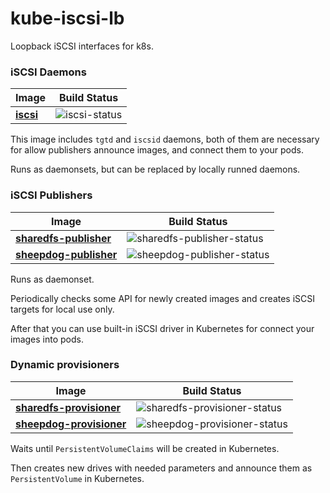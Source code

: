 # kube-iscsi-lb

Loopback iSCSI interfaces for k8s.

### iSCSI Daemons

| Image       | Build Status    |
|-------------|-----------------|
| **[iscsi]** | ![iscsi-status] |

This image includes `tgtd` and `iscsid` daemons, both of them are necessary for allow
publishers announce images, and connect them to your pods.

Runs as daemonsets, but can be replaced by locally runned daemons.

### iSCSI Publishers

[iscsi]: iscsi
[iscsi-status]: https://img.shields.io/docker/build/kvaps/iscsi.svg

| Image                    | Build Status                 |
|--------------------------|------------------------------|
| **[sharedfs-publisher]** | ![sharedfs-publisher-status] |
| **[sheepdog-publisher]** | ![sheepdog-publisher-status] |

[sharedfs-publisher]: sharedfs-publisher
[sheepdog-publisher]: sheepdog-publisher
[sharedfs-publisher-status]: https://img.shields.io/docker/build/kvaps/sharedfs-publisher.svg
[sheepdog-publisher-status]: https://img.shields.io/docker/build/kvaps/sheepdog-publisher.svg

Runs as daemonset.

Periodically checks some API for newly created images and creates iSCSI targets
for local use only.

After that you can use built-in iSCSI driver in Kubernetes for connect your images into pods.

### Dynamic provisioners

| Image                      | Build Status                   |
|----------------------------|--------------------------------|
| **[sharedfs-provisioner]** | ![sharedfs-provisioner-status] |
| **[sheepdog-provisioner]** | ![sheepdog-provisioner-status] |

[sharedfs-provisioner]: sharedfs-provisioner
[sheepdog-provisioner]: sheepdog-provisioner
[sharedfs-provisioner-status]: https://img.shields.io/docker/build/kvaps/sharedfs-provisioner.svg
[sheepdog-provisioner-status]: https://img.shields.io/docker/build/kvaps/sheepdog-provisioner.svg

Waits until `PersistentVolumeClaims` will be created in Kubernetes.

Then creates new drives with needed parameters and announce them as `PersistentVolume` in Kubernetes.
